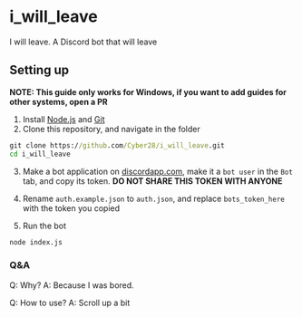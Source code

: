 # i_will_leave

I will leave. A Discord bot that will leave

## Setting up

**NOTE: This guide only works for Windows, if you want to add guides for other systems, open a PR**

1. Install [Node.js](https://nodejs.org/) and [Git](https://git-scm.com/)
2. Clone this repository, and navigate in the folder

```bat
git clone https://github.com/Cyber28/i_will_leave.git
cd i_will_leave
```

3. Make a bot application on [discordapp.com](https://discordapp.com/developers/applications/), make it a `bot user` in the `Bot` tab, and copy its token. **DO NOT SHARE THIS TOKEN WITH ANYONE**

4. Rename `auth.example.json` to `auth.json`, and replace `bots_token_here` with the token you copied

5. Run the bot

```bat
node index.js
```

### Q&A

Q: Why?
A: Because I was bored.

Q: How to use?
A: Scroll up a bit
